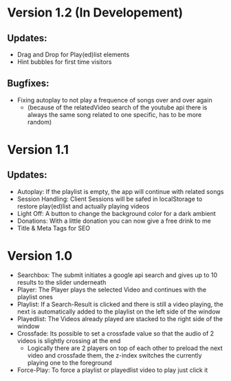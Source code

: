 # Version 1.2 (In Developement)
## Updates:
* Drag and Drop for Play(ed)list elements
* Hint bubbles for first time visitors
## Bugfixes:
* Fixing autoplay to not play a frequence of songs over and over again
    * (because of the relatedVideo search of the youtube api there is always the same song related to one specific, has to be more random)

# Version 1.1
## Updates:
* Autoplay: If the playlist is empty, the app will continue with related songs
* Session Handling: Client Sessions will be safed in localStorage to restore play(ed)list and actually playing videos
* Light Off: A button to change the background color for a dark ambient
* Donations: With a little donation you can now give a free drink to me
* Title & Meta Tags for SEO

# Version 1.0
* Searchbox: The submit initiates a google api search and gives up to 10 results to the slider underneath
* Player: The Player plays the selected Video and continues with the playlist ones
* Playlist: If a Search-Result is clicked and there is still a video playing, the next is automatically added to the playlist on the left side of the window
* Playedlist: The Videos already played are stacked to the right side of the window
* Crossfade: Its possible to set a crossfade value so that the audio of 2 videos is slightly crossing at the end
   * Logically there are 2 players on top of each other to preload the next video and crossfade them, the z-index switches the currently playing one to the foreground
* Force-Play: To force a playlist or playedlist video to play just click it

